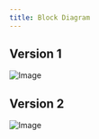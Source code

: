 ```yaml
---
title: Block Diagram
---
```


## Version 1

![Image](https://github.com/user-attachments/assets/ef5fee84-5b44-413a-8629-d04eb8600e6e)

## Version 2

![Image](https://github.com/user-attachments/assets/55704b4a-66a0-458c-94c3-06c7bc35f55a)
